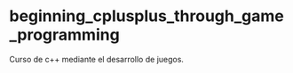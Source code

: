 beginning_cplusplus_through_game_programming
============================================

Curso de c++ mediante el desarrollo de juegos.
